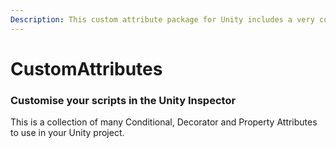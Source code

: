 ```yaml
---
Description: This custom attribute package for Unity includes a very comprehensive assortment of fully customisable inspector attributes, to make displaying scripts in the inspector the way you want faster and easier.
---
```


# CustomAttributes

### Customise your scripts in the Unity Inspector

This is a collection of many Conditional, Decorator and Property Attributes to use in your Unity project.
